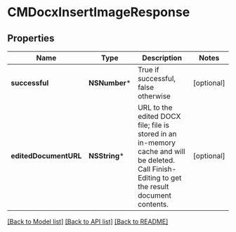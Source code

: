 # CMDocxInsertImageResponse

## Properties
Name | Type | Description | Notes
------------ | ------------- | ------------- | -------------
**successful** | **NSNumber*** | True if successful, false otherwise | [optional] 
**editedDocumentURL** | **NSString*** | URL to the edited DOCX file; file is stored in an in-memory cache and will be deleted.  Call Finish-Editing to get the result document contents. | [optional] 

[[Back to Model list]](../README.md#documentation-for-models) [[Back to API list]](../README.md#documentation-for-api-endpoints) [[Back to README]](../README.md)


